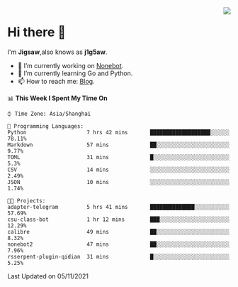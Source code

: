 <a href="#">
  <img align="right" src="https://github-readme-stats.vercel.app/api?username=j1g5awi&count_private=true&show_icons=true&title_color=80070B&text_color=B3B3B3&bg_color=212121&icon_color=80070B" />
</a>

# Hi there 👋

I'm **Jigsaw**,also knows as **j1g5aw**.

- 🔭 I’m currently working on [Nonebot](https://github.com/nonebot).
- 🌱 I’m currently learning Go and Python.
- 📫 How to reach me: [Blog](https://blog.maddestroyer.xyz/).

<!--START_SECTION:waka-->
📊 **This Week I Spent My Time On** 

```text
⌚︎ Time Zone: Asia/Shanghai

💬 Programming Languages: 
Python                   7 hrs 42 mins       ███████████████████░░░░░░   78.11% 
Markdown                 57 mins             ██░░░░░░░░░░░░░░░░░░░░░░░   9.77% 
TOML                     31 mins             █░░░░░░░░░░░░░░░░░░░░░░░░   5.3% 
CSV                      14 mins             ░░░░░░░░░░░░░░░░░░░░░░░░░   2.49% 
JSON                     10 mins             ░░░░░░░░░░░░░░░░░░░░░░░░░   1.74%

🐱‍💻 Projects: 
adapter-telegram         5 hrs 41 mins       ██████████████░░░░░░░░░░░   57.69% 
csu-class-bot            1 hr 12 mins        ███░░░░░░░░░░░░░░░░░░░░░░   12.29% 
calibre                  49 mins             ██░░░░░░░░░░░░░░░░░░░░░░░   8.32% 
nonebot2                 47 mins             ██░░░░░░░░░░░░░░░░░░░░░░░   7.96% 
rsserpent-plugin-qidian  31 mins             █░░░░░░░░░░░░░░░░░░░░░░░░   5.25%

```


 Last Updated on 05/11/2021
<!--END_SECTION:waka-->
